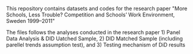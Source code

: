This repository contains datasets and codes for the research paper "More Schools, Less Trouble? Competition and Schools’ Work Environment, Sweden 1999–2011"

The files follows the analyses conducted in the research paper 1) Panel Data Analysis & DID Uatched Sample, 2) DID Matched Sample (including parellel trends assumption test), and 3) Testing mechanism of DiD results
